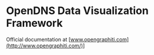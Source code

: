OpenDNS Data Visualization Framework
====================================

Official documentation at [www.opengraphiti.com](http://www.opengraphiti.com/)]
